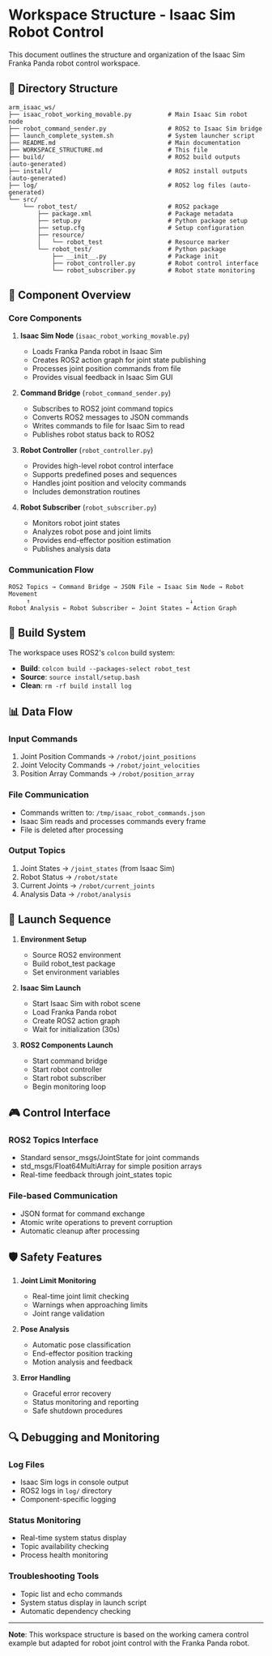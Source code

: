 # Workspace Structure - Isaac Sim Robot Control

This document outlines the structure and organization of the Isaac Sim Franka Panda robot control workspace.

## 📁 Directory Structure

```
arm_isaac_ws/
├── isaac_robot_working_movable.py          # Main Isaac Sim robot node
├── robot_command_sender.py                 # ROS2 to Isaac Sim bridge
├── launch_complete_system.sh               # System launcher script
├── README.md                               # Main documentation
├── WORKSPACE_STRUCTURE.md                  # This file
├── build/                                  # ROS2 build outputs (auto-generated)
├── install/                                # ROS2 install outputs (auto-generated)
├── log/                                    # ROS2 log files (auto-generated)
└── src/
    └── robot_test/                         # ROS2 package
        ├── package.xml                     # Package metadata
        ├── setup.py                        # Python package setup
        ├── setup.cfg                       # Setup configuration
        ├── resource/
        │   └── robot_test                  # Resource marker
        └── robot_test/                     # Python package
            ├── __init__.py                 # Package init
            ├── robot_controller.py         # Robot control interface
            └── robot_subscriber.py         # Robot state monitoring
```

## 🎯 Component Overview

### Core Components

1. **Isaac Sim Node** (`isaac_robot_working_movable.py`)
   - Loads Franka Panda robot in Isaac Sim
   - Creates ROS2 action graph for joint state publishing
   - Processes joint position commands from file
   - Provides visual feedback in Isaac Sim GUI

2. **Command Bridge** (`robot_command_sender.py`)
   - Subscribes to ROS2 joint command topics
   - Converts ROS2 messages to JSON commands
   - Writes commands to file for Isaac Sim to read
   - Publishes robot status back to ROS2

3. **Robot Controller** (`robot_controller.py`)
   - Provides high-level robot control interface
   - Supports predefined poses and sequences
   - Handles joint position and velocity commands
   - Includes demonstration routines

4. **Robot Subscriber** (`robot_subscriber.py`)
   - Monitors robot joint states
   - Analyzes robot pose and joint limits
   - Provides end-effector position estimation
   - Publishes analysis data

### Communication Flow

```
ROS2 Topics → Command Bridge → JSON File → Isaac Sim Node → Robot Movement
     ↑                                            ↓
Robot Analysis ← Robot Subscriber ← Joint States ← Action Graph
```

## 🔧 Build System

The workspace uses ROS2's `colcon` build system:

- **Build**: `colcon build --packages-select robot_test`
- **Source**: `source install/setup.bash`
- **Clean**: `rm -rf build install log`

## 📊 Data Flow

### Input Commands
1. Joint Position Commands → `/robot/joint_positions`
2. Joint Velocity Commands → `/robot/joint_velocities`
3. Position Array Commands → `/robot/position_array`

### File Communication
- Commands written to: `/tmp/isaac_robot_commands.json`
- Isaac Sim reads and processes commands every frame
- File is deleted after processing

### Output Topics
1. Joint States → `/joint_states` (from Isaac Sim)
2. Robot Status → `/robot/state`
3. Current Joints → `/robot/current_joints`
4. Analysis Data → `/robot/analysis`

## 🚀 Launch Sequence

1. **Environment Setup**
   - Source ROS2 environment
   - Build robot_test package
   - Set environment variables

2. **Isaac Sim Launch**
   - Start Isaac Sim with robot scene
   - Load Franka Panda robot
   - Create ROS2 action graph
   - Wait for initialization (30s)

3. **ROS2 Components Launch**
   - Start command bridge
   - Start robot controller
   - Start robot subscriber
   - Begin monitoring loop

## 🎮 Control Interface

### ROS2 Topics Interface
- Standard sensor_msgs/JointState for joint commands
- std_msgs/Float64MultiArray for simple position arrays
- Real-time feedback through joint_states topic

### File-based Communication
- JSON format for command exchange
- Atomic write operations to prevent corruption
- Automatic cleanup after processing

## 🛡️ Safety Features

1. **Joint Limit Monitoring**
   - Real-time joint limit checking
   - Warnings when approaching limits
   - Joint range validation

2. **Pose Analysis**
   - Automatic pose classification
   - End-effector position tracking
   - Motion analysis and feedback

3. **Error Handling**
   - Graceful error recovery
   - Status monitoring and reporting
   - Safe shutdown procedures

## 🔍 Debugging and Monitoring

### Log Files
- Isaac Sim logs in console output
- ROS2 logs in `log/` directory
- Component-specific logging

### Status Monitoring
- Real-time system status display
- Topic availability checking
- Process health monitoring

### Troubleshooting Tools
- Topic list and echo commands
- System status display in launch script
- Automatic dependency checking

---

**Note**: This workspace structure is based on the working camera control example but adapted for robot joint control with the Franka Panda robot. 
